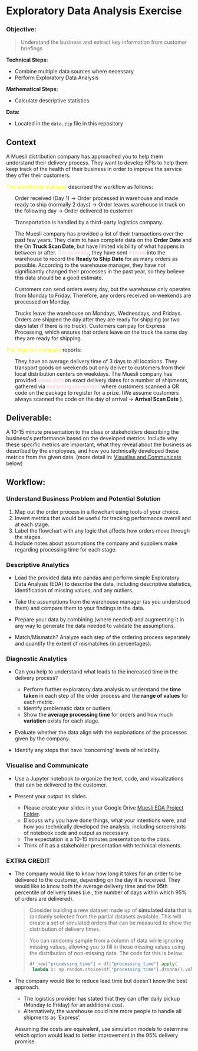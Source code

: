 
# Exploratory Data Analysis Exercise

### Objective: 

> Understand the business and extract key information from customer briefings  

**Technical Steps:** 
- Combine multiple data sources where necessary
- Perform Exploratory Data Analysis   

**Mathematical Steps:** 
- Calculate descriptive statistics  

**Data:** 
- Located in the `data.zip` file in this repository

## Context 
A Muesli distribution company has approached you to help them understand their delivery process. They want to develop KPIs to help them keep track of the health of their business in order to improve the service they offer their customers.

<font color="yellow">The warehouse manager</font> described the workflow as follows:
<ol>  


Order received (Day 1) → Order processed in warehouse and made ready to ship (normally 2 days) → Order leaves warehouse in truck on the following day → Order delivered to customer 

Transportation is handled by a third-party logistics company.

The Muesli company has provided a list of their transactions over the past few years. They claim to have complete data on the **Order Date** and the On **Truck Scan Date**, but have limited visibility of what happens in between or after. <font color="pink">Occasionally</font>, they have sent <font color="pink">interns</font> into the warehouse to record the **Ready to Ship Date** for as many orders as possible. According to the warehouse manager, they have not significantly changed their processes in the past year, so they believe this data should be a good estimate.

Customers can send orders every day, but the warehouse only operates from Monday to Friday. Therefore, any orders received on weekends are processed on Monday.

Trucks leave the warehouse on Mondays, Wednesdays, and Fridays. Orders are shipped the day after they are ready for shipping (or two days later if there is no truck). Customers can pay for Express Processing, which ensures that orders leave on the truck the same day they are ready for shipping.
</ol>

<font color="yellow">The logistics company</font> reports:
<ol>  
They have an average delivery time of 3 days to all locations. They transport goods on weekends but only deliver to customers from their local distribution centers on weekdays. The Muesli company has provided <font color="pink">some data</font> on exact delivery dates for a number of shipments, gathered via <font color="pink">marketing promotions</font> where customers scanned a QR code on the package to register for a prize. (We assume customers always scanned the code on the day of arrival → <b>Arrival Scan Date</b> ).
</ol>

## Deliverable:
A 10-15 minute presentation to the class or stakeholders describing the business's performance based on the developed metrics. Include why these specific metrics are important, what they reveal about the business as described by the employees, and how you technically developed these metrics from the given data. (more detail in: [Visualise and Communicate](#visualise-and-communicate) below)

## Workflow:   
### Understand Business Problem and Potential Solution
1. Map out the order process in a flowchart using tools of your choice.
2. Invent metrics that would be useful for tracking performance overall and at each stage.
3. Label the flowchart with any logic that affects how orders move through the stages. 
4. Include notes about assumptions the company and suppliers make regarding processing time for each stage.

### Descriptive Analytics

- Load the provided data into pandas and perform simple Exploratory Data Analysis (EDA) to describe the data, including descriptive statistics, identification of missing values, and any outliers.  
  
- Take the assumptions from the warehouse manager (as you understood them) and compare them to your findings in the data.

- Prepare your data by combining (where needed) and augmenting it in any way to generate the data needed to validate the assumptions.

- Match/Mismatch? Analyze each step of the ordering process separately and quantify the extent of mismatches (in percentages).
</ol>

### Diagnostic Analytics

- Can you help to understand what leads to the increased time in the delivery process?

  - Perform further exploratory data analysis to understand the **time taken** in each step of the order process and the **range of values** for each metric.
  - Identify problematic data or outliers.
  - Show the **average processing time** for orders and how much **variation** exists for each stage.

- Evaluate whether the data align with the explanations of the processes given by the company.

- Identify any steps that have 'concerning' levels of reliability.

### Visualise and Communicate

- Use a Jupyter notebook to organize the text, code, and visualizations that can be delivered to the customer.

- Present your output as slides. 
  - Please create your slides in your Google Drive [Muesli EDA Project Folder](https://drive.google.com/drive/folders/1Q6ZD62JsfhvMze5YTT2B9ZYVePwD_j9p). 
  - Discuss why you have done things, what your intentions were, and how you technically developed the analysis, including screenshots of notebook code and output as necessary. 
  - The expectation is a 10-15 minutes presentation to the class. 
  - Think of it as a stakeholder presentation with technical elements.
  
### EXTRA CREDIT  
- The company would like to know how long it takes for an order to be delivered to the customer, depending on the day it is received. They would like to know both the average delivery time and the 95th percentile of delivery times (i.e., the number of days within which 95% of orders are delivered).
  
  > Consider building a new dataset made up of **simulated data** that is randomly selected from the partial datasets available. This will create a set of simulated orders that can be measured to show the distribution of delivery times.  
  >
  >You can randomly sample from a column of data while ignoring missing values, allowing you to fill in those missing values using the distribution of non-missing data. The code for this is below:
  >
  >```python
  >df_new["processing_time"] = df["processing_time"].apply(
  >  lambda x: np.random.choice(df["processing_time"].dropna().values) if np.isnan(x) else x)
  >```

- The company would like to reduce lead time but doesn’t know the best approach. 
  - The logistics provider has stated that they can offer daily pickup (Monday to Friday) for an additional cost. 
  - Alternatively, the warehouse could hire more people to handle all shipments as ‘Express’. 
  
  Assuming the costs are equivalent, use simulation models to determine which option would lead to better improvement in the 95% delivery promise.







